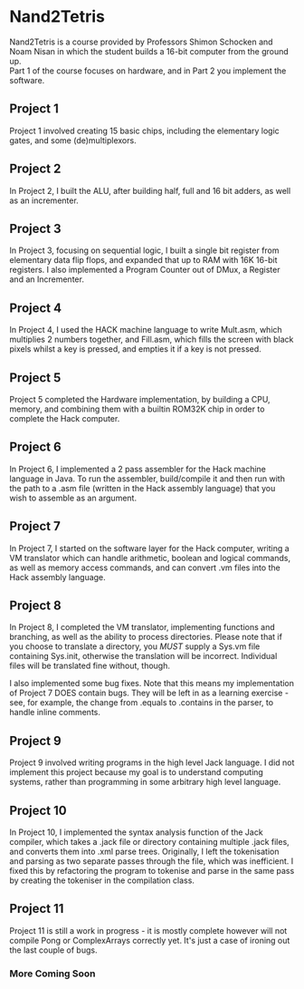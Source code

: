 # Nand2Tetris

Nand2Tetris is a course provided by Professors Shimon Schocken and Noam Nisan in which the student builds a 16-bit computer from the ground up.  
Part 1 of the course focuses on hardware, and in Part 2 you implement the software.

## Project 1

Project 1 involved creating 15 basic chips, including the elementary logic gates, and some (de)multiplexors. 

## Project 2

In Project 2, I built the ALU, after building half, full and 16 bit adders, as well as an incrementer.

## Project 3

In Project 3, focusing on sequential logic, I built a single bit register from elementary data flip flops, and expanded that up to RAM with 16K 16-bit registers. I also implemented a Program Counter out of DMux, a Register and an Incrementer.

## Project 4

In Project 4, I used the HACK machine language to write Mult.asm, which multiplies 2 numbers together, and Fill.asm, which fills the screen with black pixels whilst a key is pressed, and empties it if a key is not pressed.

## Project 5

Project 5 completed the Hardware implementation, by building a CPU, memory, and combining them with a builtin ROM32K chip in order to complete the Hack computer.

## Project 6

In Project 6, I implemented a 2 pass assembler for the Hack machine language in Java. To run the assembler, build/compile it and then run with the path to a .asm file (written in the Hack assembly language) that you wish to assemble as an argument.

## Project 7

In Project 7, I started on the software layer for the Hack computer, writing a VM translator which can handle arithmetic, boolean and logical commands, as well as memory access commands, and can convert .vm files into the Hack assembly language.

## Project 8

In Project 8, I completed the VM translator, implementing functions and branching, as well as the ability to process directories. Please note that if you choose to translate a directory, you *MUST* supply a Sys.vm file containing Sys.init, otherwise the translation will be incorrect. Individual files will be translated fine without, though.    

I also implemented some bug fixes. Note that this means my implementation of Project 7 DOES contain bugs. They will be left in as a learning exercise - see, for example, the change from .equals to .contains in the parser, to handle inline comments.

## Project 9 

Project 9 involved writing programs in the high level Jack language. I did not implement this project because my goal is to understand computing systems, rather than programming in some
arbitrary high level language.

## Project 10

In Project 10, I implemented the syntax analysis function of the Jack compiler, which takes a .jack file or directory containing multiple .jack files, and converts them into .xml parse trees. Originally, I left the tokenisation and parsing as two separate passes through the file, which was inefficient. I fixed this by refactoring the program to tokenise and parse in the same pass by creating the tokeniser in the compilation class.

## Project 11

Project 11 is still a work in progress - it is mostly complete however will not compile Pong or ComplexArrays correctly yet. It's just a case of ironing out the last couple of bugs. 


### More Coming Soon ###